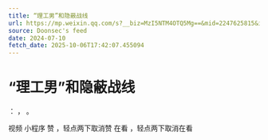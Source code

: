 ```yaml
---
title: “理工男”和隐蔽战线
url: https://mp.weixin.qq.com/s?__biz=MzI5NTM4OTQ5Mg==&mid=2247625815&idx=4&sn=f4cf8df28d8cf0479e15e3bd312cd9ae
source: Doonsec's feed
date: 2024-07-10
fetch_date: 2025-10-06T17:42:07.455094
---
```


# “理工男”和隐蔽战线

：
，
。

视频
小程序
赞
，轻点两下取消赞
在看
，轻点两下取消在看
